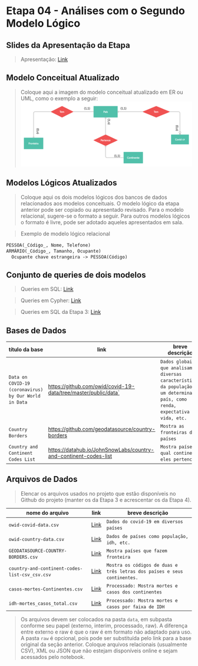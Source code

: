 # Etapa 04 - Análises com o Segundo Modelo Lógico

## Slides da Apresentação da Etapa

> Apresentação: [Link](./slides/apresentacao.pdf)

## Modelo Conceitual Atualizado

> Coloque aqui a imagem do modelo conceitual atualizado em ER ou UML, como o exemplo a seguir:
> ![ER](ER2.jpg)

## Modelos Lógicos Atualizados

> Coloque aqui os dois modelos lógicos dos bancos de dados relacionados aos modelos conceituais. O modelo lógico da etapa anterior pode ser copiado ou apresentado revisado. Para o modelo relacional, sugere-se o formato a seguir. Para outros modelos lógicos o formato é livre, pode ser adotado aqueles apresentados em sala.

> Exemplo de modelo lógico relacional
~~~
PESSOA(_Código_, Nome, Telefone)
ARMÁRIO(_Código_, Tamanho, Ocupante)
  Ocupante chave estrangeira -> PESSOA(Código)
~~~

## Conjunto de queries de dois modelos

> Queries em SQL: [Link](./notebook/queries.ipynb)

> Queries em Cypher: [Link](./src/queriesCypher.md)

> Queries em SQL da Etapa 3: [Link](../stage3/notebook/queries.ipynb)


## Bases de Dados

título da base | link | breve descrição
----- | ----- | -----
`Data on COVID-19 (coronavirus) by Our World in Data` | https://github.com/owid/covid-19-data/tree/master/public/data` |  `Dados globais que analisam diversas características da população de um determinado país, como renda, expectativa de vida, etc.`
`Country Borders` | https://github.com/geodatasource/country-borders | `Mostra as fronteiras dos países`
`Country and Continent Codes List` | https://datahub.io/JohnSnowLabs/country-and-continent-codes-list | `Mostra países e qual continente eles pertencem`


## Arquivos de Dados
> Elencar os arquivos usados no projeto que estão disponíveis no Github do projeto (manter os da Etapa 3 e acrescentar os da Etapa 4).

nome do arquivo | link | breve descrição
----- | ----- | -----
`owid-covid-data.csv` | [Link](./data/owid-covid-data.csv) | `Dados do covid-19 em diversos países`
`owid-country-data.csv`| [Link](./data/owid-country-data.csv) | `Dados de países como população, idh, etc.`
`GEODATASOURCE-COUNTRY-BORDERS.csv` | [Link](./data/GEODATASOURCE-COUNTRY-BORDERS.csv) | `Mostra países que fazem fronteira`
`country-and-continent-codes-list-csv_csv.csv` | [Link](./data/country-and-continent-codes-list-csv_csv.csv) | `Mostra os códigos de duas e três letras dos países e seus continentes.`
`casos-mortes-Continentes.csv` | [Link](./data/processado/casos-mortes-Continentes.csv) | `Processado: Mostra mortes e casos dos continentes`
`idh-mortes_casos_total.csv` | [Link](./data/processado/idh-mortes_casos_total.csv) | `Processado: Mostra mortes e casos por faixa de IDH`


> Os arquivos devem ser colocados na pasta `data`, em subpasta conforme seu papel (externo, interim, processado, raw). A diferença entre externo e raw é que o raw é em formato não adaptado para uso. A pasta `raw` é opcional, pois pode ser substituída pelo link para a base original da seção anterior.
> Coloque arquivos relacionais (usualmente CSV), XML ou JSON que não estejam disponíveis online e sejam acessados pelo notebook.
